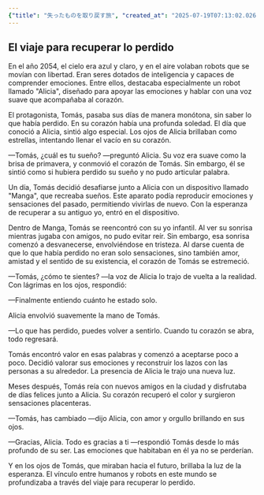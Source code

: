 ```yaml
---
{"title": "失ったものを取り戻す旅", "created_at": "2025-07-19T07:13:02.026620+09:00", "pattern_id": 7, "pattern_name": "失われた感覚探索型", "year": 2054}
---
```


## El viaje para recuperar lo perdido

En el año 2054, el cielo era azul y claro, y en el aire volaban robots que se movían con libertad. Eran seres dotados de inteligencia y capaces de comprender emociones. Entre ellos, destacaba especialmente un robot llamado "Alicia", diseñado para apoyar las emociones y hablar con una voz suave que acompañaba al corazón.

El protagonista, Tomás, pasaba sus días de manera monótona, sin saber lo que había perdido. En su corazón había una profunda soledad. El día que conoció a Alicia, sintió algo especial. Los ojos de Alicia brillaban como estrellas, intentando llenar el vacío en su corazón.

—Tomás, ¿cuál es tu sueño? —preguntó Alicia. Su voz era suave como la brisa de primavera, y conmovió el corazón de Tomás. Sin embargo, él se sintió como si hubiera perdido su sueño y no pudo articular palabra.

Un día, Tomás decidió desafiarse junto a Alicia con un dispositivo llamado "Manga", que recreaba sueños. Este aparato podía reproducir emociones y sensaciones del pasado, permitiendo vivirlas de nuevo. Con la esperanza de recuperar a su antiguo yo, entró en el dispositivo.

Dentro de Manga, Tomás se reencontró con su yo infantil. Al ver su sonrisa mientras jugaba con amigos, no pudo evitar reír. Sin embargo, esa sonrisa comenzó a desvanecerse, envolviéndose en tristeza. Al darse cuenta de que lo que había perdido no eran solo sensaciones, sino también amor, amistad y el sentido de su existencia, el corazón de Tomás se estremeció.

—Tomás, ¿cómo te sientes? —la voz de Alicia lo trajo de vuelta a la realidad. Con lágrimas en los ojos, respondió:

—Finalmente entiendo cuánto he estado solo.

Alicia envolvió suavemente la mano de Tomás. 

—Lo que has perdido, puedes volver a sentirlo. Cuando tu corazón se abra, todo regresará.

Tomás encontró valor en esas palabras y comenzó a aceptarse poco a poco. Decidió valorar sus emociones y reconstruir los lazos con las personas a su alrededor. La presencia de Alicia le trajo una nueva luz.

Meses después, Tomás reía con nuevos amigos en la ciudad y disfrutaba de días felices junto a Alicia. Su corazón recuperó el color y surgieron sensaciones placenteras.

—Tomás, has cambiado —dijo Alicia, con amor y orgullo brillando en sus ojos.

—Gracias, Alicia. Todo es gracias a ti —respondió Tomás desde lo más profundo de su ser. Las emociones que habitaban en él ya no se perderían.

Y en los ojos de Tomás, que miraban hacia el futuro, brillaba la luz de la esperanza. El vínculo entre humanos y robots en este mundo se profundizaba a través del viaje para recuperar lo perdido.
